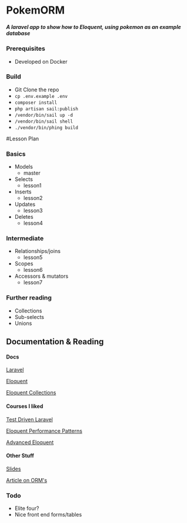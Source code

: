 # PokemORM

##### A laravel app to show how to Eloquent, using pokemon as an example database

### Prerequisites
- Developed on Docker
### Build
- Git Clone the repo
- `cp .env.example .env`
- `composer install`
- `php artisan sail:publish`
- `/vendor/bin/sail up -d`
- `/vendor/bin/sail shell`
- `./vendor/bin/phing build`

#Lesson Plan
### Basics
- Models
    - master
- Selects
    - lesson1
- Inserts
    - lesson2
- Updates
    - lesson3
- Deletes
    - lesson4
### Intermediate
- Relationships/joins
    - lesson5
- Scopes
    - lesson6
- Accessors & mutators
    - lesson7

### Further reading
- Collections
- Sub-selects
- Unions

## Documentation & Reading

#### Docs

[Laravel](https://laravel.com/docs/8.x)

[Eloquent](https://laravel.com/docs/8.x/eloquent)

[Eloquent Collections](https://laravel.com/docs/8.x/eloquent-collections)

#### Courses I liked

[Test Driven Laravel](https://course.testdrivenlaravel.com/)

[Eloquent Performance Patterns](https://eloquent-course.reinink.ca/)

[Advanced Eloquent](https://laraveldaily.teachable.com/p/laravel-eloquent-expert-level)

#### Other Stuff

[Slides](https://docs.google.com/presentation/d/14GPIT8JuxxKgZiQM1G4LOOp1VfkYeXy1DEzCEyFBY6k/edit?usp=sharing)

[Article on ORM's](https://fideloper.com/how-we-code)

### Todo
- Elite four?
- Nice front end forms/tables

